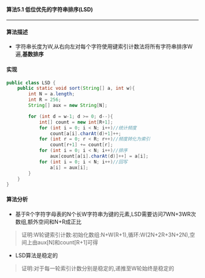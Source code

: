 #### 算法5.1 低位优先的字符串排序(LSD)
---

#### 算法描述
+ 字符串长度为W,从右向左对每个字符使用键索引计数法将所有字符串排序W遍,**基数排序** 

#### 实现
```Java
public class LSD {
    public static void sort(String[] a, int w){
        int N = a.length;
        int R = 256;
        String[] aux = new String[N];

        for (int d = w-1; d >= 0; d--){
            int[] count = new int[R+1];
            for (int i = 0; i < N; i++)//统计频度
                count[a[i].charAt(d)+1]++;
            for (int r = 0; r < R; r++)//频度转化为索引
                count[r+1] += count[r];
            for (int i = 0; i < N; i++)//排序
                aux[count[a[i].charAt(d)]++] = a[i];
            for (int i = 0; i < N; i++)//回写
                a[i] = aux[i];
        }
    }
}
```

#### 算法分析
+ 基于R个字符字母表的N个长W字符串为键的元素,LSD需要访问7WN+3WR次数组,额外空间和N+R成正比
> 证明:W轮键索引计数:初始化数组:N+W(R+1),循环:W(2N+2R+3N+2N),空间上由aux[N]和count[R+1]可得
+ LSD算法是稳定的
> 证明:对于每一轮索引计数分别是稳定的,递推至W轮始终是稳定的
